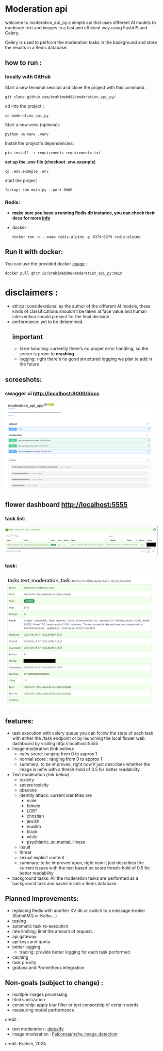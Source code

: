# Moderation api

welcome to moderation_api_py a simple api that uses different AI models to moderate text and images in a fast and efficient way using FastAPI and Celery.

Celery is used to perform the moderation tasks in the background and store the results in a Redis database.



## how to run :

### locally with GitHub

Start a new terminal session and clone the project with this command :

```shell
git clone github.com/brahimabd98/moderation_api_py/
```

cd into the project :

```shell
cd moderation_api_py
```

Start a new venv (optional):

```shell
python -m venv .venv
```

Install the project's dependencies:

```shell
pip install -r requirements requirements.txt
```

**set up the .env file (checkout .env.example)**
```shell
cp .env.example .env
```

start the project

```shell
fastapi run main.py --port 8000
```

### Redis:

- **make sure you have a running Redis db instance, you can check their docs for more [info](https://redis.com)**

- docker :

  ```shell
  docker run -d --name redis-alpine -p 6379:6379 redis:alpine
  ```

## Run it with docker:

You can use the provided docker
[image](https://github.com/brahimABD98/moderation_api_py/pkgs/container/moderation_api_py) :

```shell
docker pull ghcr.io/brahimabd98/moderation_api_py:main
```

# disclaimers :

- ethical considerations:
  as the author of the different AI models, these kinds of classifications
  shouldn't be taken at face value and human intervention should
  present for the final decision.
- performance: yet to be determined.
  ## important
    - Error handling: currently there's no proper error handling, so the server is prone to **crashing**
    - logging: right there's no good structured logging we plan to add in the future

## screeshots:

### swagger ui [http://localhost:8000/docs](http://localhost:8000/docs)

![alt text](assets/swaggerui.png)
## flower dashboard [http://localhost:5555](http://localhost:5555)

### task list:

![alt text](assets/tasks.png)

### task:

![alt text](assets/task.png)

## features:

* task execution with celery queue you can follow the state of each task with either the /task endpoint or by launching
  the local flower web dashboard by visiting
  http://localhost:5555
* Image moderation (link below):
    * nsfw score: ranging from 0 to approx 1
    * normal score : ranging from 0 to approx 1
    * summary: to be improved, right now it just describes whether the image is nsfw with a thresh-hold of 0.5
      for better readability.
* Text moderation (link below) :
    * toxicity
    * severe toxicity
    * obscene
    * identity attack: current identities are
        * male
        * female
        * LGBT
        * christian
        * jewish
        * muslim
        * black
        * white
        * psychiatric_or_mental_illness
    * insult
    * threat
    * sexual explicit content
    * summary: to be improved upon, right now it just describes the current issues with the text based on score
      thresh-hold of 0.5 for better readability
* background tasks:
  All the moderation tasks are performed as a background task and saved inside a Redis database.

## Planned Improvements:

- replacing Redis with another KV db or switch to a message-broker (RabbitMQ or Kafka...)
- testing
- automatic task re-execution
- rate limiting: limit the amount of request.
- api gateway
- api keys and quota
- better logging:
    - tracing: provide better logging for each task performed
- caching
- task priority
- grafana and Prometheus integration

## Non-goals (subject to change) :

- multiple images processing
- html sanitization
- censorship: apply blur filter or text censorship of certain words
- measuring model performance

credit :

- text moderation : [detoxify](https://github.com/unitaryai/detoxify)
- image moderation : [Falconsai/nsfw_image_detection](https://huggingface.co/Falconsai/nsfw_image_detection)

credit: Brahim, 2024 